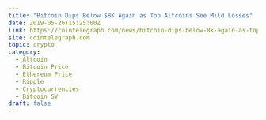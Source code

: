 ```yaml
---
title: "Bitcoin Dips Below $8K Again as Top Altcoins See Mild Losses"
date: 2019-05-26T15:25:00Z
link: https://cointelegraph.com/news/bitcoin-dips-below-8k-again-as-top-altcoins-see-mild-losses?utm_medium=RSS&utm_source=hune
site: cointelegraph.com
topic: crypto
category:
  - Altcoin
  - Bitcoin Price
  - Ethereum Price
  - Ripple
  - Cryptocurrencies
  - Bitcoin SV
draft: false
---
```

